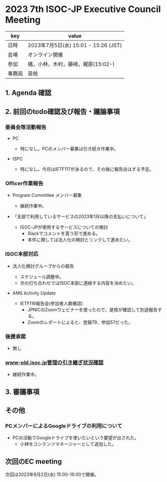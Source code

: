 # 2023 7th ISOC-JP Executive Council Meeting 
|key|value|
|---|------|
|日時| 2023年7月5日(水) 15:01 - 15:26 (JST) |
|会場|オンライン開催|
|参加|橘，小林，木村，藤崎，梶原(15:02-)|
|事務局|是枝|
## 1. Agenda 確認
## 2. 前回のtodo確認及び報告・議論事項
### 委員会等活動報告
- PC
  - 特になし。PCのメンバー募集は引き続き作業中。

- ISPC
  - 特になし。今月はIETF117があるので、その後に報告会はする予定。

### Officer作業報告
- Program Committee メンバー募集
  - 継続作業中。

- 「支部で利用しているサービスの2023年1月以降の支払いについて」
  - ISOC-JPが使用するサービスについての検討
    - Slackでコメントを貰う形で進める。
    - 本件に関しては法人化の検討とリンクして進めたい。

### ISOC本部対応
- 法人化検討グループからの報告
  - スケジュール調整中。
  - 次の打ち合わせではISOC本部に連絡する内容を決めたい。

- AMS Activity Update
  - IETF116報告会(参加者人数確認)
    - JPNICのZoomウェビナーを使ったので、是枝が確認して別途報告する。
    - Zoomのレポートによると、登録79、参加57だった。

### 後援承諾
- 無し

### www-old.isoc.jp管理の引き継ぎ状況確認
- 継続作業中。

## 3. 審議事項
## その他
### PCメンバーによるGoogleドライブの利用について
- PCの活動でGoogleドライブを使いたいという要望が出された。
  - 小林をコンテンツマネージャーとして追加した。

## 次回のEC meeting

次回は2023年8月2日(水) 15:00-16:00で開催。
